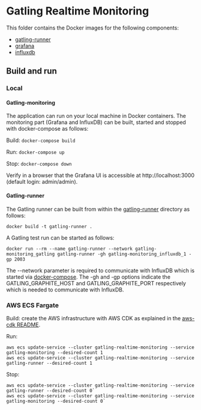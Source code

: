 # Gatling Realtime Monitoring
This folder contains the Docker images for the following components:
- [gatling-runner](gatling-runner/README.md)
- [grafana](grafana/README.md)
- [influxdb](influxdb/README.md)

## Build and run
### Local
#### Gatling-monitoring
The application can run on your local machine in Docker containers. The monitoring part (Grafana and InfluxDB) 
can be built, started and stopped with docker-compose as follows:

Build:
`docker-compose build`

Run:
`docker-compose up`

Stop:
`docker-compose down`

Verify in a browser that the Grafana UI is accessible at http://localhost:3000 (default login: admin/admin).

#### Gatling-runner
The Gatling runner can be built from within the [gatling-runner](gatling-runner) directory as follows:

`docker build -t gatling-runner .`

A Gatling test run can be started as follows: 

`docker run --rm --name gatling-runner --network gatling-monitoring_gatling gatling-runner -gh gatling-monitoring_influxdb_1 -gp 2003`

The --network parameter is required to communicate with InfluxDB which is started via [docker-compose](./docker-compose.yml).
The -gh and -gp options indicate the GATLING_GRAPHITE_HOST and GATLING_GRAPHITE_PORT respectively which is needed to communicate with InfluxDB.


### AWS ECS Fargate
Build: create the AWS infrastructure with AWS CDK as explained in the [aws-cdk README](../aws-cdk/README.md).

Run: 
```
aws ecs update-service --cluster gatling-realtime-monitoring --service gatling-monitoring --desired-count 1
aws ecs update-service --cluster gatling-realtime-monitoring --service gatling-runner --desired-count 1
```

Stop:
```
aws ecs update-service --cluster gatling-realtime-monitoring --service gatling-runner --desired-count 0`
aws ecs update-service --cluster gatling-realtime-monitoring --service gatling-monitoring --desired-count 0`
```
